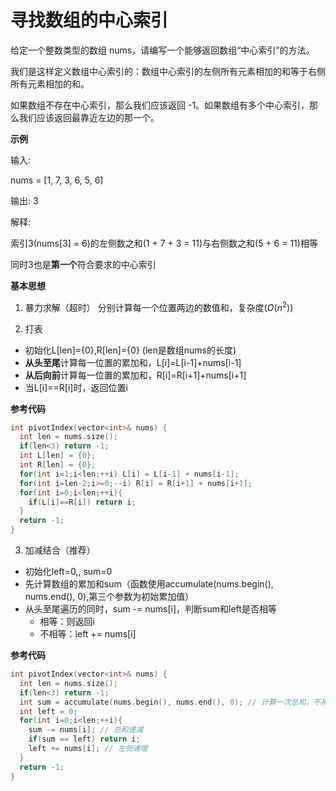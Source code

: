 # 寻找数组的中心索引

给定一个整数类型的数组 nums，请编写一个能够返回数组“中心索引”的方法。

我们是这样定义数组中心索引的：数组中心索引的左侧所有元素相加的和等于右侧所有元素相加的和。

如果数组不存在中心索引，那么我们应该返回 -1。如果数组有多个中心索引，那么我们应该返回最靠近左边的那一个。

**示例**

输入: 

nums = [1, 7, 3, 6, 5, 6]

输出: 3

解释: 

索引3(nums[3] = 6)的左侧数之和(1 + 7 + 3 = 11)与右侧数之和(5 + 6 = 11)相等

同时3也是**第一个**符合要求的中心索引

**基本思想**

1. 暴力求解（超时）
分别计算每一个位置两边的数值和，复杂度($O(n^2)$)

2. 打表
* 初始化L[len]={0},R[len]={0} (len是数组nums的长度)
* **从头至尾**计算每一位置的累加和，L[i]=L[i-1]+nums[i-1]
* **从后向前**计算每一位置的累加和，R[i]=R[i+1]+nums[i+1]
* 当L[i]==R[i]时，返回位置i

**参考代码**

```c++
int pivotIndex(vector<int>& nums) {
  int len = nums.size();
  if(len<3) return -1;
  int L[len] = {0};
  int R[len] = {0};
  for(int i=1;i<len;++i) L[i] = L[i-1] + nums[i-1]; 
  for(int i=len-2;i>=0;--i) R[i] = R[i+1] + nums[i+1];
  for(int i=0;i<len;++i){
    if(L[i]==R[i]) return i;
  }
  return -1;
}
```
3. 加减结合（推荐）
* 初始化left=0,, sum=0
* 先计算数组的累加和sum（函数使用accumulate(nums.begin(), nums.end(), 0),第三个参数为初始累加值）
* 从头至尾遍历的同时，sum -= nums[i]，判断sum和left是否相等
  * 相等：则返回i
  * 不相等：left += nums[i]
  
**参考代码**

```c++
int pivotIndex(vector<int>& nums) {
  int len = nums.size();
  if(len<3) return -1;
  int sum = accumulate(nums.begin(), nums.end(), 0); // 计算一次总和，不用计算右边
  int left = 0;
  for(int i=0;i<len;++i){
    sum -= nums[i]; // 总和递减
    if(sum == left) return i;
    left += nums[i]; // 左侧递增
  }
  return -1;
}
```
